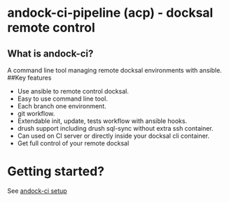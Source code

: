 # andock-ci-pipeline (acp) - docksal remote control 
## What is andock-ci?
A command line tool managing remote docksal environments with ansible.   
##Key features
* Use ansible to remote control docksal.
* Easy to use command line tool.
* Each branch one environment.
* git workflow.
* Extendable init, update, tests workflow with ansible hooks.
* drush support including drush sql-sync without extra ssh container.
* Can used on CI server or directly inside your docksal cli container. 
* Get full control of your remote docksal 

# Getting started?

See [andock-ci setup](../getting-started/setup.md)

